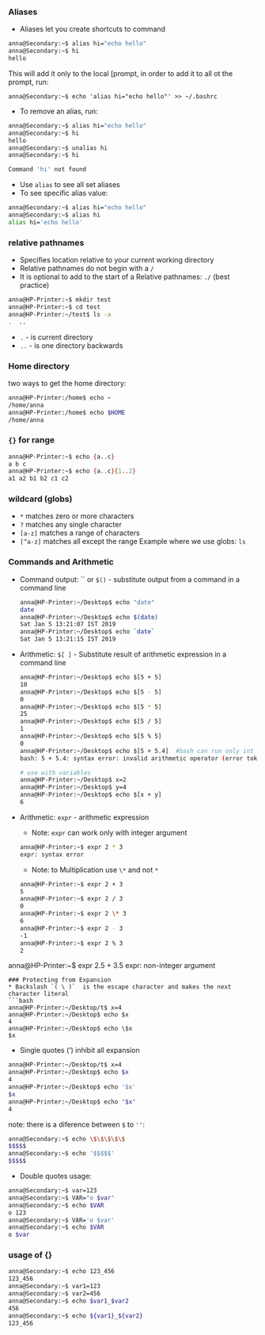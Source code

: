 
### Aliases
* Aliases let you create shortcuts to command
```bash
anna@Secondary:~$ alias hi="echo hello"
anna@Secondary:~$ hi
hello
```
This will add it only to the local [prompt, in order to add it to all ot the prompt, run:
```
anna@Secondary:~$ echo 'alias hi="echo hello"' >> ~/.bashrc
```
* To remove an alias, run:
```bash
anna@Secondary:~$ alias hi="echo hello"
anna@Secondary:~$ hi
hello
anna@Secondary:~$ unalias hi
anna@Secondary:~$ hi

Command 'hi' not found
```
* Use `alias` to see all set aliases 
* To see specific alias value: 
```bash
anna@Secondary:~$ alias hi="echo hello"
anna@Secondary:~$ alias hi
alias hi='echo hello'
```

### relative pathnames
* Specifies  location relative to your current working directory
* Relative pathnames do not begin with a `/`
* It is optional to add to the start of a Relative pathnames:  `./` (best practice)

```bash
anna@HP-Printer:~$ mkdir test
anna@HP-Printer:~$ cd test
anna@HP-Printer:~/test$ ls -a
.  ..
```
* `.` - is current directory
* `..` - is one directory backwards


### Home directory
two ways to get the home directory:
```bash
anna@HP-Printer:/home$ echo ~
/home/anna
anna@HP-Printer:/home$ echo $HOME
/home/anna
```

### `{}` for range
```bash
anna@HP-Printer:~$ echo {a..c}
a b c
anna@HP-Printer:~$ echo {a..c}{1..2}
a1 a2 b1 b2 c1 c2
```

### wildcard (globs)
 * `*`   matches zero or more characters
 * `?`   matches any single character
 * `[a-z]`  matches a range of characters  
 * `[^a-z]` matches all except the range
Example where we use globs: `ls`

### Commands and Arithmetic

* Command output: `` or `$()` - substitute output from a command in a command line
    ```bash
    anna@HP-Printer:~/Desktop$ echo "date"
    date
    anna@HP-Printer:~/Desktop$ echo $(date)
    Sat Jan 5 13:21:07 IST 2019
    anna@HP-Printer:~/Desktop$ echo `date`
    Sat Jan 5 13:21:15 IST 2019
    ```
* Arithmetic: `$[ ]` - Substitute result of arithmetic expression in a command line
    ```bash
    anna@HP-Printer:~/Desktop$ echo $[5 + 5]
    10
    anna@HP-Printer:~/Desktop$ echo $[5 - 5]
    0
    anna@HP-Printer:~/Desktop$ echo $[5 * 5]
    25
    anna@HP-Printer:~/Desktop$ echo $[5 / 5]
    1
    anna@HP-Printer:~/Desktop$ echo $[5 % 5]
    0
    anna@HP-Printer:~/Desktop$ echo $[5 + 5.4]  #bash can run only int or string
    bash: 5 + 5.4: syntax error: invalid arithmetic operator (error token is ".4")

    # use with variables
    anna@HP-Printer:~/Desktop$ x=2
    anna@HP-Printer:~/Desktop$ y=4
    anna@HP-Printer:~/Desktop$ echo $[x + y]
    6

    ```
*  Arithmetic: `expr` - arithmetic expression

    * Note: `expr` can work only with integer argument
    ```bash
    anna@HP-Printer:~$ expr 2 * 3
    expr: syntax error
    ```

    * Note: to Multiplication use `\*` and not `*`
    ```bash
    anna@HP-Printer:~$ expr 2 + 3
    5
    anna@HP-Printer:~$ expr 2 / 3
    0
    anna@HP-Printer:~$ expr 2 \* 3
    6
    anna@HP-Printer:~$ expr 2 - 3
    -1
    anna@HP-Printer:~$ expr 2 % 3
    2
    ```



anna@HP-Printer:~$ expr 2.5 + 3.5
expr: non-integer argument
```
### Protecting from Expansion
* Backslash `( \ )`  is the escape character and makes the next character literal
```bash
anna@HP-Printer:~/Desktop/t$ x=4
anna@HP-Printer:~/Desktop$ echo $x
4
anna@HP-Printer:~/Desktop$ echo \$x
$x
```
* Single quotes (‘)  inhibit all expansion
```bash
anna@HP-Printer:~/Desktop/t$ x=4
anna@HP-Printer:~/Desktop$ echo $x
4
anna@HP-Printer:~/Desktop$ echo '$x'
$x
anna@HP-Printer:~/Desktop$ echo "$x"
4
```
note: there is a diference between `$` to `''`:
```bash
anna@Secondary:~$ echo \$\$\$\$\$
$$$$$
anna@Secondary:~$ echo '$$$$$'
$$$$$
```
* Double quotes usage:
```bash
anna@Secondary:~$ var=123
anna@Secondary:~$ VAR="o $var"
anna@Secondary:~$ echo $VAR
o 123
anna@Secondary:~$ VAR='o $var'
anna@Secondary:~$ echo $VAR
o $var
```
### usage of {}
```bash
anna@Secondary:~$ echo 123_456
123_456
anna@Secondary:~$ var1=123
anna@Secondary:~$ var2=456
anna@Secondary:~$ echo $var1_$var2
456
anna@Secondary:~$ echo ${var1}_${var2}
123_456
```